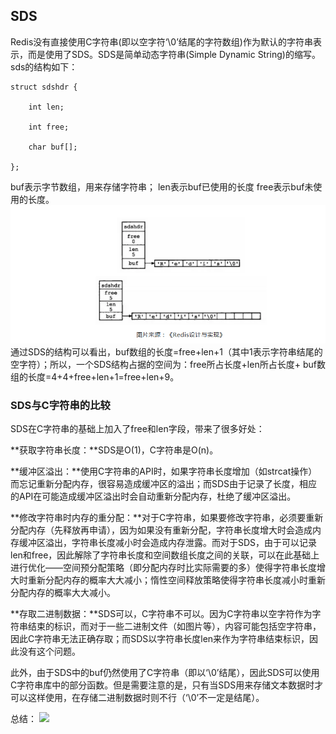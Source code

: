## SDS
Redis没有直接使用C字符串(即以空字符‘\0’结尾的字符数组)作为默认的字符串表示，而是使用了SDS。SDS是简单动态字符串(Simple Dynamic String)的缩写。
sds的结构如下：


```
struct sdshdr {

    int len;

    int free;

    char buf[];

};
```
buf表示字节数组，用来存储字符串；
len表示buf已使用的长度
free表示buf未使用的长度。
![](/assets/c.png)
通过SDS的结构可以看出，buf数组的长度=free+len+1（其中1表示字符串结尾的空字符）；所以，一个SDS结构占据的空间为：free所占长度+len所占长度+ buf数组的长度=4+4+free+len+1=free+len+9。
### SDS与C字符串的比较

SDS在C字符串的基础上加入了free和len字段，带来了很多好处：

**获取字符串长度：**SDS是O(1)，C字符串是O(n)。

**缓冲区溢出：**使用C字符串的API时，如果字符串长度增加（如strcat操作）而忘记重新分配内存，很容易造成缓冲区的溢出；而SDS由于记录了长度，相应的API在可能造成缓冲区溢出时会自动重新分配内存，杜绝了缓冲区溢出。

**修改字符串时内存的重分配：**对于C字符串，如果要修改字符串，必须要重新分配内存（先释放再申请），因为如果没有重新分配，字符串长度增大时会造成内存缓冲区溢出，字符串长度减小时会造成内存泄露。而对于SDS，由于可以记录len和free，因此解除了字符串长度和空间数组长度之间的关联，可以在此基础上进行优化——空间预分配策略（即分配内存时比实际需要的多）使得字符串长度增大时重新分配内存的概率大大减小；惰性空间释放策略使得字符串长度减小时重新分配内存的概率大大减小。

**存取二进制数据：**SDS可以，C字符串不可以。因为C字符串以空字符作为字符串结束的标识，而对于一些二进制文件（如图片等），内容可能包括空字符串，因此C字符串无法正确存取；而SDS以字符串长度len来作为字符串结束标识，因此没有这个问题。


此外，由于SDS中的buf仍然使用了C字符串（即以‘\0’结尾），因此SDS可以使用C字符串库中的部分函数。但是需要注意的是，只有当SDS用来存储文本数据时才可以这样使用，在存储二进制数据时则不行（‘\0’不一定是结尾）。

总结：
![](/assets/SDC&C.png)